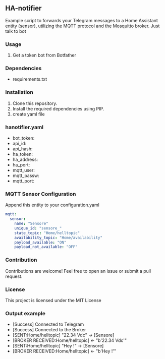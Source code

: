 ## HA-notifier
Example script to forwards your Telegram messages to a Home Assistant entity (sensor),
utilizing the MQTT protocol and the Mosquitto broker. 
Just talk to bot

### Usage

1. Get a token bot from Botfather

### Dependencies

- requirements.txt

### Installation

1. Clone this repository.
2. Install the required dependencies using PIP.
3. create yaml file

### hanotifier.yaml
- bot_token:  <your telegram bot token> 
- api_id:  <your api_id telegram account>
- api_hash: <your api_hash telegram account>
- ha_token: <your home assistant token> 
- ha_address: <your home assistant server address>
- ha_port:  <your home assistant server port>
- mqtt_user: <your mosquitto user name>
- mqtt_passw: <your mosquitto password>
- mqtt_port: <your mosquitto server port>

### MQTT Sensor Configuration
Append this entity to your configuration.yaml

```yaml
mqtt:
  sensor:
    name: "Sensore"
    unique_id: "sensore_"
    state_topic: "Home/helltopic"
    availability_topic: "Home/availability"
    payload_available: "ON"
    payload_not_available: "OFF"
```
### Contribution

Contributions are welcome! Feel free to open an issue or submit a pull request.

### License

This project is licensed under the MIT License

### Output example

- [Success] Connected to Telegram
- [Success] Connected to the Broker
- [SENT:Home/helltopic] "22.34 Vdc" -> [Sensore]
- [BROKER RECEIVED:Home/helltopic] <- "b'22.34 Vdc'"
- [SENT:Home/helltopic] "Hey !" -> [Sensore]
- [BROKER RECEIVED:Home/helltopic] <- "b'Hey !'"